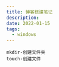 ```yaml
---
title: 博客搭建笔记
description: 
date: 2022-01-15
tags:
  - windows
---
```


```
mkdir-创建文件夹
touch-创建文件
```